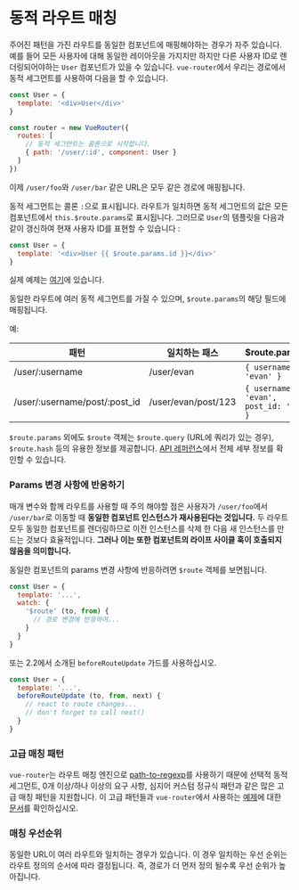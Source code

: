 # 동적 라우트 매칭

주어진 패턴을 가진 라우트를 동일한 컴포넌트에 매핑해야하는 경우가 자주 있습니다. 예를 들어 모든 사용자에 대해 동일한 레이아웃을 가지지만 하지만 다른 사용자 ID로 렌더링되어야하는 `User` 컴포넌트가 있을 수 있습니다. `vue-router`에서 우리는 경로에서 동적 세그먼트를 사용하여 다음을 할 수 있습니다.

``` js
const User = {
  template: '<div>User</div>'
}

const router = new VueRouter({
  routes: [
    // 동적 세그먼트는 콜론으로 시작합니다.
    { path: '/user/:id', component: User }
  ]
})
```

이제 `/user/foo`와 `/user/bar` 같은 URL은 모두 같은 경로에 매핑됩니다.

동적 세그먼트는 콜론 `:`으로 표시됩니다. 라우트가 일치하면 동적 세그먼트의 값은 모든 컴포넌트에서 `this.$route.params`로 표시됩니다. 그러므로 `User`의 템플릿을 다음과 같이 갱신하여 현재 사용자 ID를 표현할 수 있습니다 :

``` js
const User = {
  template: '<div>User {{ $route.params.id }}</div>'
}
```

실제 예제는 [여기](http://jsfiddle.net/yyx990803/4xfa2f19/)에 있습니다.

동일한 라우트에 여러 동적 세그먼트를 가질 수 있으며, `$route.params`의 해당 필드에 매핑됩니다.

예:

| 패턴 | 일치하는 패스 | $route.params |
|---------|------|--------|
| /user/:username | /user/evan | `{ username: 'evan' }` |
| /user/:username/post/:post_id | /user/evan/post/123 | `{ username: 'evan', post_id: '123' }` |

`$route.params` 외에도 `$route` 객체는 `$route.query` (URL에 쿼리가 있는 경우), `$route.hash` 등의 유용한 정보를 제공합니다. [API 레퍼런스](../../api/#the-route-object)에서 전체 세부 정보를 확인할 수 있습니다.

### Params 변경 사항에 반응하기

매개 변수와 함께 라우트를 사용할 때 주의 해야할 점은 사용자가 `/user/foo`에서 `/user/bar`로 이동할 때 **동일한 컴포넌트 인스턴스가 재사용된다는 것입니다.** 두 라우트 모두 동일한 컴포넌트를 렌더링하므로 이전 인스턴스를 삭제 한 다음 새 인스턴스를 만드는 것보다 효율적입니다. **그러나 이는 또한 컴포넌트의 라이프 사이클 훅이 호출되지 않음을 의미합니다.**

동일한 컴포넌트의 params 변경 사항에 반응하려면 `$route` 객체를 보면됩니다.

``` js
const User = {
  template: '...',
  watch: {
    '$route' (to, from) {
      // 경로 변경에 반응하여...
    }
  }
}
```

또는 2.2에서 소개된 `beforeRouteUpdate` 가드를 사용하십시오.
```js
const User = {
  template: '...',
  beforeRouteUpdate (to, from, next) {
    // react to route changes...
    // don't forget to call next()
  }
}
```

### 고급 매칭 패턴

`vue-router`는 라우트 매칭 엔진으로 [path-to-regexp](https://github.com/pillarjs/path-to-regexp/tree/v1.7.0)를 사용하기 때문에 선택적 동적 세그먼트, 0개 이상/하나 이상의 요구 사항, 심지어 커스텀 정규식 패턴과 같은 많은 고급 매칭 패턴을 지원합니다. 이 고급 패턴들과 `vue-router`에서 사용하는 [예제](https://github.com/vuejs/vue-router/blob/dev/examples/route-matching/app.js)에 대한 [문서](https://github.com/pillarjs/path-to-regexp/tree/v1.7.0#parameters)를 확인하십시오.

### 매칭 우선순위

동일한 URL이 여러 라우트와 일치하는 경우가 있습니다. 이 경우 일치하는 우선 순위는 라우트 정의의 순서에 따라 결정됩니다. 즉, 경로가 더 먼저 정의 될수록 우선 순위가 높아집니다.
